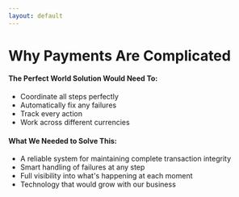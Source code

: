 ```yaml
---
layout: default
---
```


# Why Payments Are Complicated

#### The Perfect World Solution Would Need To:

- Coordinate all steps perfectly
- Automatically fix any failures
- Track every action
- Work across different currencies

#### What We Needed to Solve This:

- A reliable system for maintaining complete transaction integrity
- Smart handling of failures at any step
- Full visibility into what's happening at each moment
- Technology that would grow with our business


<!--
**Why Payments Are Hard:**
- Payments seem simple on the surface - money moves from A to B
- But in reality, they're one of the hardest distributed systems problems
- Each payment touches 5+ services, each with their own failure modes
- Add multi-currency and it gets even more complex

**The Multi-Step Process:**
- Authorization: Can this card be charged? Is it valid?
- Reserve funds: Hold the money but don't move it yet
- Process payment: Actually move the money
- Update ledgers: Record the transaction in accounting systems
- Notify systems: Tell everyone the payment happened
- Each step can fail independently

**Cross-Border Complexity:**
- With traditional systems, you need to manage currency conversion
- Exchange rates fluctuate by the second
- Settlement times vary by currency pair
- Compliance requirements differ by country
- Reconciliation becomes exponentially more complex

**The Reliability Challenge:**
- For payments, five nines (99.999%) reliability is the minimum acceptable
- That's just 5 minutes of downtime per year
- With ~20 API calls per transaction, we need systems that can recover from failures
- Every failed payment needs perfect compensation - leaving money in limbo is not an option

## Timing: 90 seconds
-->
